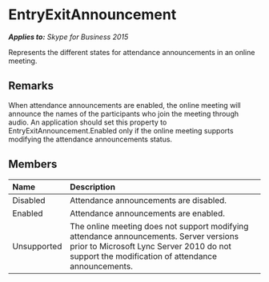 
# EntryExitAnnouncement 


 _**Applies to:** Skype for Business 2015_

Represents the different states for attendance announcements in an online meeting.


## Remarks

When attendance announcements are enabled, the online meeting will announce the names of the participants who join the meeting through audio. An application should set this property to EntryExitAnnouncement.Enabled only if the online meeting supports modifying the attendance announcements status.


## Members





|**Name**|**Description**|
|:-----|:-----|
|Disabled|Attendance announcements are disabled.|
|Enabled|Attendance announcements are enabled.|
|Unsupported|The online meeting does not support modifying attendance announcements. Server versions prior to Microsoft Lync Server 2010 do not support the modification of attendance announcements.|
